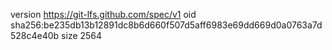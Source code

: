 version https://git-lfs.github.com/spec/v1
oid sha256:be235db13b12891dc8b6d660f507d5aff6983e69dd669d0a0763a7d528c4e40b
size 2564

